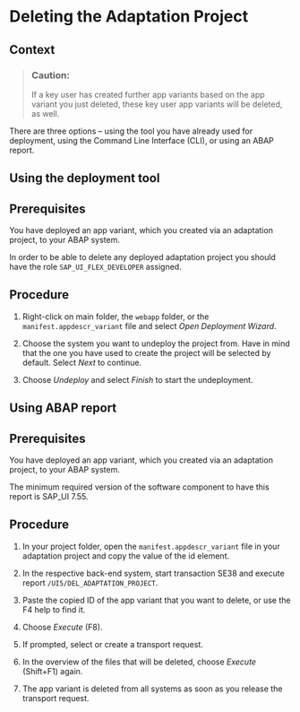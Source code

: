 <!-- loio458f1f3280a04df3805849f1c29ac5c5 -->

# Deleting the Adaptation Project



<a name="loio458f1f3280a04df3805849f1c29ac5c5__context_yzq_v4p_qlb"/>

## Context

> ### Caution:  
> If a key user has created further app variants based on the app variant you just deleted, these key user app variants will be deleted, as well.

There are three options – using the tool you have already used for deployment, using the Command Line Interface \(CLI\), or using an ABAP report.

<a name="task_ubv_13p_wtb"/>

<!-- task\_ubv\_13p\_wtb -->

## Using the deployment tool



<a name="task_ubv_13p_wtb__prereq_y5l_m3p_wtb"/>

## Prerequisites

You have deployed an app variant, which you created via an adaptation project, to your ABAP system.

In order to be able to delete any deployed adaptation project you should have the role `SAP_UI_FLEX_DEVELOPER` assigned.



<a name="task_ubv_13p_wtb__steps_msy_x3p_wtb"/>

## Procedure

1.  Right-click on main folder, the `webapp` folder, or the `manifest.appdescr_variant` file and select *Open Deployment Wizard*.

2.  Choose the system you want to undeploy the project from. Have in mind that the one you have used to create the project will be selected by default. Select *Next* to continue.

3.  Choose *Undeploy* and select *Finish* to start the undeployment.


<a name="task_ecy_r3p_wtb"/>

<!-- task\_ecy\_r3p\_wtb -->

## Using ABAP report



<a name="task_ecy_r3p_wtb__prereq_elw_kf3_3vb"/>

## Prerequisites

You have deployed an app variant, which you created via an adaptation project, to your ABAP system.

Тhe minimum required version of the software component to have this report is SAP\_UI 7.55.



<a name="task_ecy_r3p_wtb__steps_ak2_z3p_wtb"/>

## Procedure

1.  In your project folder, open the `manifest.appdescr_variant` file in your adaptation project and copy the value of the id element.

2.  In the respective back-end system, start transaction SE38 and execute report `/UI5/DEL_ADAPTATION_PROJECT`.

3.  Paste the copied ID of the app variant that you want to delete, or use the F4 help to find it.

4.  Choose *Execute* \(F8\).

5.  If prompted, select or create a transport request.

6.  In the overview of the files that will be deleted, choose *Execute* \(Shift+F1\) again.

7.  The app variant is deleted from all systems as soon as you release the transport request.


